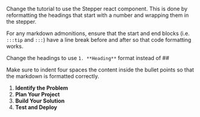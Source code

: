 Change the tutorial to use the Stepper react component. This is done by
reformatting the headings that start with a number and wrapping them in the
stepper.

For any markdown admonitions, ensure that the start and end blocks (i.e.
`:::tip` and `:::`) have a line break before and after so that code formatting
works.

Change the headings to use `1. **Heading**` format instead of ##

Make sure to indent four spaces the content inside the bullet points so that the
markdown is formatted correctly.

<Stepper>

1. **Identify the Problem**
1. **Plan Your Project**
1. **Build Your Solution**
1. **Test and Deploy**

</Stepper>
